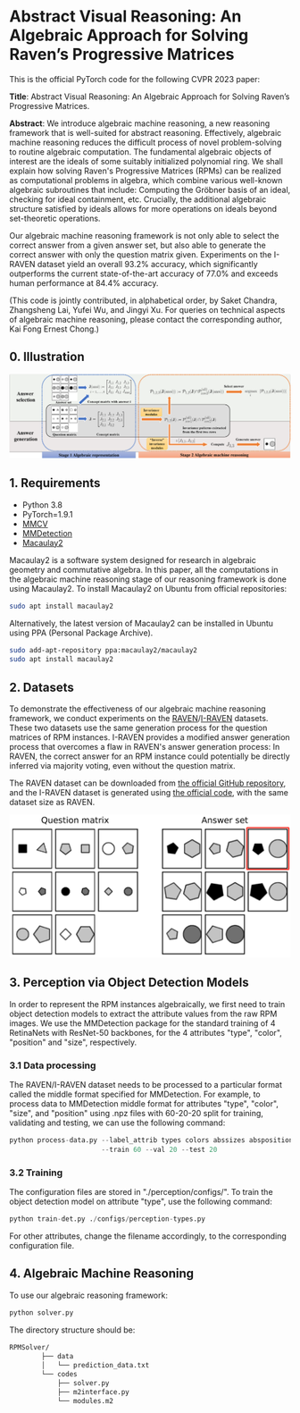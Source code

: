 # Abstract Visual Reasoning: An Algebraic Approach for Solving Raven’s Progressive Matrices #

This is the official PyTorch code for the following CVPR 2023 paper:

**Title**: Abstract Visual Reasoning: An Algebraic Approach for Solving Raven’s Progressive Matrices.

**Abstract**: We introduce algebraic machine reasoning, a new reasoning framework that is well-suited for abstract reasoning. Effectively, algebraic machine reasoning reduces the difficult process of novel problem-solving to routine algebraic computation. The fundamental algebraic objects of interest are the ideals of some suitably initialized polynomial ring. We shall explain how solving Raven's Progressive Matrices (RPMs) can be realized as computational problems in algebra, which combine various well-known algebraic subroutines that include: Computing the Gröbner basis of an ideal, checking for ideal containment, etc. Crucially, the additional algebraic structure satisfied by ideals allows for more operations on ideals beyond set-theoretic operations.

Our algebraic machine reasoning framework is not only able to select the correct answer from a given answer set, but also able to generate the correct answer with only the question matrix given. Experiments on the I-RAVEN dataset yield an overall 93.2% accuracy, which significantly outperforms the current state-of-the-art accuracy of 77.0% and exceeds human performance at 84.4% accuracy.

(This code is jointly contributed, in alphabetical order, by Saket Chandra, Zhangsheng Lai, Yufei Wu, and Jingyi Xu. For queries on technical aspects of algebraic machine reasoning, please contact the corresponding author, Kai Fong Ernest Chong.)

## 0. Illustration

![](figure/flowchart3.png)

## 1. Requirements

- Python 3.8
- PyTorch=1.9.1
- [MMCV](https://github.com/open-mmlab/mmcv)
- [MMDetection](https://github.com/open-mmlab/mmdetection)
- [Macaulay2](http://www2.macaulay2.com/Macaulay2/)

Macaulay2 is a software system designed for research in algebraic geometry and commutative algebra. In this paper, all the computations in the algebraic machine reasoning stage of our reasoning framework is done using Macaulay2. To install Macaulay2 on Ubuntu from official repositories:

```bash
sudo apt install macaulay2
```

Alternatively, the latest version of Macaulay2 can be installed in Ubuntu using PPA (Personal Package Archive).

```bash
sudo add-apt-repository ppa:macaulay2/macaulay2 
sudo apt install macaulay2
```




## 2. Datasets 

To demonstrate the effectiveness of our algebraic machine reasoning framework, we conduct experiments on the [RAVEN](https://github.com/WellyZhang/RAVEN)/[I-RAVEN](https://github.com/husheng12345/SRAN) datasets. These two datasets use the same generation process for the question matrices of RPM instances. I-RAVEN provides a modified answer generation process that overcomes a flaw in RAVEN's answer generation process: In RAVEN, the correct answer for an RPM instance could potentially be directly inferred via majority voting, even without the question matrix. 

The RAVEN dataset can be downloaded from [the official GitHub repository](https://github.com/WellyZhang/RAVEN), and the I-RAVEN dataset is generated using [the official code](https://github.com/husheng12345/SRAN), with the same dataset size as RAVEN.

<img src="figure/iraven_example.png" style="zoom:60%;" />




## 3. Perception via Object Detection Models

In order to represent the RPM instances algebraically, we first need to train object detection models to extract the attribute values from the raw RPM images. We use the MMDetection package for the standard training of 4 RetinaNets with ResNet-50 backbones, for the 4 attributes "type", "color", "position" and "size", respectively.

### 3.1 Data processing
The RAVEN/I-RAVEN dataset needs to be processed to a particular format called the middle format specified for MMDetection. For example, to process data to MMDetection middle format for attributes "type", "color", "size", and "position" using .npz files with 60-20-20 split for training, validating and testing, we can use the following command:
```python
python process-data.py --label_attrib types colors abssizes abspositions 
                       --train 60 --val 20 --test 20
```

### 3.2 Training

The configuration files are stored in "./perception/configs/". To train the object detection model on attribute "type", use the following command:

```python
python train-det.py ./configs/perception-types.py
```

For other attributes, change the filename accordingly, to the corresponding configuration file.



## 4. Algebraic Machine Reasoning

To use our algebraic reasoning framework:

```python
python solver.py 
```

The directory structure should be:

```
RPMSolver/
        ├── data
        │   └── prediction_data.txt 
        └── codes
            ├── solver.py
            ├── m2interface.py
            └── modules.m2
```


